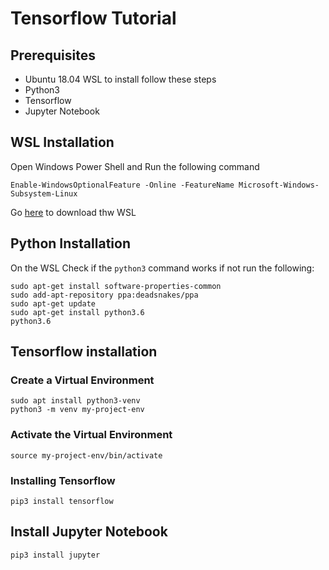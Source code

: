 # Tensorflow Tutorial
## Prerequisites
* Ubuntu 18.04 WSL to install follow these steps
* Python3
* Tensorflow
* Jupyter Notebook
## WSL Installation
Open Windows Power Shell and Run the following command
```
Enable-WindowsOptionalFeature -Online -FeatureName Microsoft-Windows-Subsystem-Linux
```
Go [here](https://ubuntu.com/wsl) to download thw WSL

## Python Installation

On the WSL Check if the `python3` command works if not run the following:
```bashd
sudo apt-get install software-properties-common
sudo add-apt-repository ppa:deadsnakes/ppa
sudo apt-get update
sudo apt-get install python3.6
python3.6
```
## Tensorflow installation

### Create a Virtual Environment

```
sudo apt install python3-venv
python3 -m venv my-project-env
```
### Activate the Virtual Environment
```
source my-project-env/bin/activate
```
### Installing Tensorflow
```
pip3 install tensorflow
```
## Install Jupyter Notebook
```
pip3 install jupyter
```
